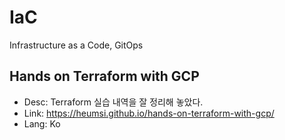 # IaC
Infrastructure as a Code, GitOps


## Hands on Terraform with GCP
- Desc: Terraform 실습 내역을 잘 정리해 놓았다.
- Link: https://heumsi.github.io/hands-on-terraform-with-gcp/
- Lang: Ko
